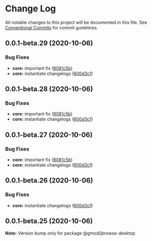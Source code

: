 # Change Log

All notable changes to this project will be documented in this file.
See [Conventional Commits](https://conventionalcommits.org) for commit guidelines.

## 0.0.1-beta.29 (2020-10-06)

### Bug Fixes

- **core:** important fix ([8081c5b](https://github.com/GMOD/jbrowse-components/commit/8081c5b755b0a40df227b5ec7cc884dac78be140))
- **core:** instantiate changelogs ([600d3c1](https://github.com/GMOD/jbrowse-components/commit/600d3c1ae698fd1faa483b7320b67611f7dfdf70))

## 0.0.1-beta.28 (2020-10-06)

### Bug Fixes

- **core:** important fix ([8081c5b](https://github.com/GMOD/jbrowse-components/commit/8081c5b755b0a40df227b5ec7cc884dac78be140))
- **core:** instantiate changelogs ([600d3c1](https://github.com/GMOD/jbrowse-components/commit/600d3c1ae698fd1faa483b7320b67611f7dfdf70))

## 0.0.1-beta.27 (2020-10-06)

### Bug Fixes

- **core:** important fix ([8081c5b](https://github.com/GMOD/jbrowse-components/commit/8081c5b755b0a40df227b5ec7cc884dac78be140))
- **core:** instantiate changelogs ([600d3c1](https://github.com/GMOD/jbrowse-components/commit/600d3c1ae698fd1faa483b7320b67611f7dfdf70))

## 0.0.1-beta.26 (2020-10-06)

### Bug Fixes

- **core:** instantiate changelogs ([600d3c1](https://github.com/GMOD/jbrowse-components/commit/600d3c1ae698fd1faa483b7320b67611f7dfdf70))

## 0.0.1-beta.25 (2020-10-06)

**Note:** Version bump only for package @gmod/jbrowse-desktop
